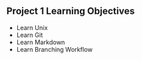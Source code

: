 ## Project 1 Learning Objectives

* Learn Unix
* Learn Git
* Learn Markdown
* Learn Branching Workflow
